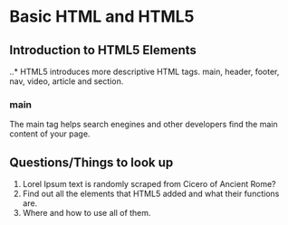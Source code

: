 # Basic HTML and HTML5

## Introduction to HTML5 Elements
..* HTML5 introduces more descriptive HTML tags. main, header, footer, nav, video, article and section.

### main
The main tag helps search enegines and other developers find the main content of your page.


## Questions/Things to look up
1. Lorel Ipsum text is randomly scraped from Cicero of Ancient Rome?
2. Find out all the elements that HTML5 added and what their functions are.
3. Where and how to use all of them.
